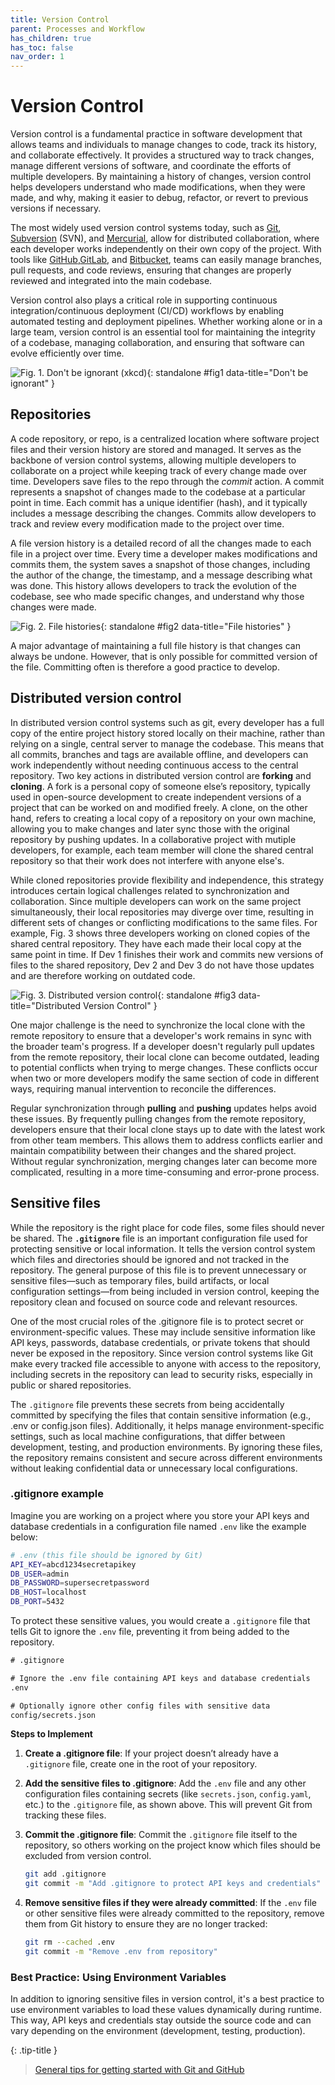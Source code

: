 ```yaml
---
title: Version Control
parent: Processes and Workflow
has_children: true
has_toc: false
nav_order: 1
---
```


# Version Control

Version control is a fundamental practice in software development that allows teams and 
individuals to manage changes to code, track its history, and collaborate effectively. It 
provides a structured way to track changes, manage different versions of software, and 
coordinate the efforts of multiple developers. By maintaining a history of changes, version 
control helps developers understand who made modifications, when they were made, and why, 
making it easier to debug, refactor, or revert to previous versions if necessary.

The most widely used version control systems today, such as [Git](https://git-scm.com/), 
[Subversion](https://subversion.apache.org/) (SVN), and 
[Mercurial](https://www.mercurial-scm.org/), allow for distributed collaboration, where 
each developer works independently on their own copy of the project. With tools like 
[GitHub](https://github.com),[GitLab](https://about.gitlab.com/), and 
[Bitbucket](https://bitbucket.org/product/), teams can easily manage branches, pull 
requests, and code reviews, ensuring that changes are properly reviewed and integrated 
into the main codebase.

Version control also plays a critical role in supporting continuous integration/continuous 
deployment (CI/CD) workflows by enabling automated testing and deployment pipelines. 
Whether working alone or in a large team, version control is an essential tool for 
maintaining the integrity of a codebase, managing collaboration, and ensuring that 
software can evolve efficiently over time.

![Fig. 1. Don't be ignorant (<a href="https://xkcd.com/1597">xkcd</a>)](https://imgs.xkcd.com/comics/git.png){: standalone #fig1 data-title="Don't be ignorant" }

## Repositories

A code repository, or repo, is a centralized location where software project files and 
their version history are stored and managed. It serves as the backbone of version control 
systems, allowing multiple developers to collaborate on a project while keeping track of 
every change made over time. Developers save files to the repo through the _commit_ action.
A commit represents a snapshot of changes made to the codebase at a particular point in time. 
Each commit has a unique identifier (hash), and it typically includes a message describing 
the changes. Commits allow developers to track and review every modification made to the 
project over time.

A file version history is a detailed record of all the changes made to each file in a 
project over time. Every time a developer makes modifications and commits them, the system 
saves a snapshot of those changes, including the author of the change, the timestamp, and 
a message describing what was done. This history allows developers to track the evolution 
of the codebase, see who made specific changes, and understand why those changes were made.

![Fig. 2. File histories](images/file_histories.png){: standalone #fig2 data-title="File histories" }

A major advantage of maintaining a full file history is that changes can always be undone.
However, that is only possible for committed version of the file. Committing often is 
therefore a good practice to develop. 

## Distributed version control

In distributed version control systems such as git, every developer has a full copy of 
the entire project history stored locally on their machine, rather than relying on a 
single, central server to manage the codebase. This means that all commits, branches and 
tags are available offline, and developers can work independently without needing 
continuous access to the central repository. Two key actions in distributed version 
control are **forking** and **cloning**. A fork is a personal copy of someone else’s 
repository, typically used in open-source development to create independent versions of 
a project that can be worked on and modified freely. A clone, on the other hand, refers 
to creating a local copy of a repository on your own machine, allowing you to make 
changes and later sync those with the original repository by pushing updates. In a 
collaborative project with mutiple developers, for example, each team member will clone 
the shared central repository so that their work does not interfere with anyone else's.

While cloned repositories provide flexibility and independence, this strategy introduces 
certain logical challenges related to synchronization and collaboration. Since multiple 
developers can work on the same project simultaneously, their local repositories may 
diverge over time, resulting in different sets of changes or conflicting modifications to 
the same files. For example, Fig. 3 shows three developers working on cloned copies of
the shared central repository. They have each made their local copy at the same point in 
time. If Dev 1 finishes their work and commits new versions of files to the shared 
repository, Dev 2 and Dev 3 do not have those updates and are therefore working on
outdated code.

![Fig. 3. Distributed version control](images/distributed.png){: standalone #fig3 data-title="Distributed Version Control" }

One major challenge is the need to synchronize the local clone with the remote repository 
to ensure that a developer's work remains in sync with the broader team's progress. If a 
developer doesn't regularly pull updates from the remote repository, their local clone 
can become outdated, leading to potential conflicts when trying to merge changes. These 
conflicts occur when two or more developers modify the same section of code in different 
ways, requiring manual intervention to reconcile the differences.

Regular synchronization through **pulling** and **pushing** updates helps avoid these 
issues. By frequently pulling changes from the remote repository, developers ensure that 
their local clone stays up to date with the latest work from other team members. This 
allows them to address conflicts earlier and maintain compatibility between their changes 
and the shared project. Without regular synchronization, merging changes later can become 
more complicated, resulting in a more time-consuming and error-prone process.

## Sensitive files

While the repository is the right place for code files, some files should never be shared.
The **`.gitignore`** file is an important configuration file used for protecting sensitive or
local information. It tells the version control system which files and directories should be 
ignored and not tracked in the repository. The general purpose of this file is to prevent 
unnecessary or sensitive files—such as temporary files, build artifacts, or local 
configuration settings—from being included in version control, keeping the repository clean 
and focused on source code and relevant resources.

One of the most crucial roles of the .gitignore file is to protect secret or 
environment-specific values. These may include sensitive information like API keys, 
passwords, database credentials, or private tokens that should never be exposed in the 
repository. Since version control systems like Git make every tracked file accessible to 
anyone with access to the repository, including secrets in the repository can lead to 
security risks, especially in public or shared repositories.

The `.gitignore` file prevents these secrets from being accidentally committed by specifying 
the files that contain sensitive information (e.g., .env or config.json files). 
Additionally, it helps manage environment-specific settings, such as local machine 
configurations, that differ between development, testing, and production environments. 
By ignoring these files, the repository remains consistent and secure across different 
environments without leaking confidential data or unnecessary local configurations.

### .gitignore example

Imagine you are working on a project where you store your API keys and database credentials 
in a configuration file named `.env` like the example below:

```sh
# .env (this file should be ignored by Git)
API_KEY=abcd1234secretapikey
DB_USER=admin
DB_PASSWORD=supersecretpassword
DB_HOST=localhost
DB_PORT=5432
```

To protect these sensitive values, you would create a `.gitignore` file that tells Git to 
ignore the `.env` file, preventing it from being added to the repository.

```txt
# .gitignore

# Ignore the .env file containing API keys and database credentials
.env

# Optionally ignore other config files with sensitive data
config/secrets.json
```

**Steps to Implement**

1. **Create a .gitignore file**: If your project doesn’t already have a `.gitignore` file, 
   create one in the root of your repository.

2. **Add the sensitive files to .gitignore**: Add the `.env` file and any other configuration 
   files containing secrets (like `secrets.json`, `config.yaml`, etc.) to the `.gitignore` 
   file, as shown above. This will prevent Git from tracking these files.

3. **Commit the .gitignore file**: Commit the `.gitignore` file itself to the repository, so 
   others working on the project know which files should be excluded from version control.
    
    ```sh
    git add .gitignore
    git commit -m "Add .gitignore to protect API keys and credentials"
    ```

4. **Remove sensitive files if they were already committed**: If the `.env` file or other 
   sensitive files were already committed to the repository, remove them from Git history to 
   ensure they are no longer tracked:
    
    ```sh
    git rm --cached .env
    git commit -m "Remove .env from repository"
    ```

### Best Practice: Using Environment Variables

In addition to ignoring sensitive files in version control, it's a best practice to use 
environment variables to load these values dynamically during runtime. This way, API keys and 
credentials stay outside the source code and can vary depending on the environment 
(development, testing, production).

{: .tip-title }
> [<i class="fa-regular fa-lightbulb"></i> General tips for getting started with Git and GitHub](version_control_tips.md)

